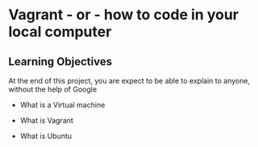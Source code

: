 # Vagrant - or - how to code in your local computer

## Learning Objectives

At the end of this project, you are expect to be able to explain to anyone, without the help of Google

* What is a Virtual machine

* What is Vagrant

* What is Ubuntu
